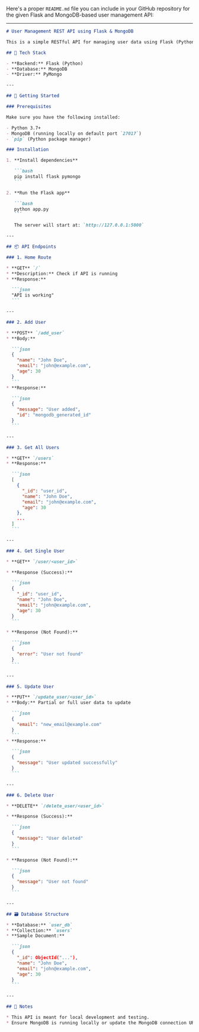 Here's a proper `README.md` file you can include in your GitHub repository for the given Flask and MongoDB-based user management API:

---

````markdown
# User Management REST API using Flask & MongoDB

This is a simple RESTful API for managing user data using Flask (Python) and MongoDB. The API allows you to perform basic CRUD (Create, Read, Update, Delete) operations.

## 🔧 Tech Stack

- **Backend:** Flask (Python)
- **Database:** MongoDB
- **Driver:** PyMongo

---

## 🚀 Getting Started

### Prerequisites

Make sure you have the following installed:

- Python 3.7+
- MongoDB (running locally on default port `27017`)
- `pip` (Python package manager)

### Installation

1. **Install dependencies**

   ```bash
   pip install flask pymongo
   ```

2. **Run the Flask app**

   ```bash
   python app.py
   ```

   The server will start at: `http://127.0.0.1:5000`

---

## 📦 API Endpoints

### 1. Home Route

* **GET** `/`
* **Description:** Check if API is running
* **Response:**

  ```json
  "API is working"
  ```

---

### 2. Add User

* **POST** `/add_user`
* **Body:**

  ```json
  {
    "name": "John Doe",
    "email": "john@example.com",
    "age": 30
  }
  ```
* **Response:**

  ```json
  {
    "message": "User added",
    "id": "mongodb_generated_id"
  }
  ```

---

### 3. Get All Users

* **GET** `/users`
* **Response:**

  ```json
  [
    {
      "_id": "user_id",
      "name": "John Doe",
      "email": "john@example.com",
      "age": 30
    },
    ...
  ]
  ```

---

### 4. Get Single User

* **GET** `/user/<user_id>`

* **Response (Success):**

  ```json
  {
    "_id": "user_id",
    "name": "John Doe",
    "email": "john@example.com",
    "age": 30
  }
  ```

* **Response (Not Found):**

  ```json
  {
    "error": "User not found"
  }
  ```

---

### 5. Update User

* **PUT** `/update_user/<user_id>`
* **Body:** Partial or full user data to update

  ```json
  {
    "email": "new_email@example.com"
  }
  ```
* **Response:**

  ```json
  {
    "message": "User updated successfully"
  }
  ```

---

### 6. Delete User

* **DELETE** `/delete_user/<user_id>`

* **Response (Success):**

  ```json
  {
    "message": "User deleted"
  }
  ```

* **Response (Not Found):**

  ```json
  {
    "message": "User not found"
  }
  ```

---

## 🗃️ Database Structure

* **Database:** `user_db`
* **Collection:** `users`
* **Sample Document:**

  ```json
  {
    "_id": ObjectId("..."),
    "name": "John Doe",
    "email": "john@example.com",
    "age": 30
  }
  ```

---

## 📌 Notes

* This API is meant for local development and testing.
* Ensure MongoDB is running locally or update the MongoDB connection URI accordingly.





